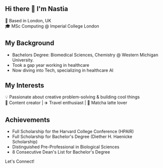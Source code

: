 ## Hi there 👋 I'm Nastia
📍 Based in London, UK </br>
🎓 MSc Computing @ Imperial College London</br>

## My Background
- Bachelors Degree: Biomedical Sciences, Chemistry @ Western Michigan University. </br>
- Took a gap year working in healthcare </br>
- Now diving into Tech, specializing in healthcare AI </br>

## My Interests
💡 Passionate about creative problem-solving & building cool things</br>
📸 Content creator | ✈️ Travel enthusiast | 🍃 Matcha latte lover</br>

## Achievements 
- Full Scholarship for the Harvard College Conference (HPAIR)
- Full Scholarship for Bachelor's Degree (Diether H. Haenicke Scholarship)
- Distinguished Pre-Professional in Biological Sciences
- 8 Consecutive Dean's List for Bachelor's Degree
  
Let's Connect!</br>
<!--
**nxstiaa/nxstiaa** is a ✨ _special_ ✨ repository because its `README.md` (this file) appears on your GitHub profile.

Here are some ideas to get you started:

- 🔭 I’m currently working on ...
- 🌱 I’m currently learning ...
- 👯 I’m looking to collaborate on ...
- 🤔 I’m looking for help with ...
- 💬 Ask me about ...
- 📫 How to reach me: ...
- 😄 Pronouns: ...
- ⚡ Fun fact: ...
-->
